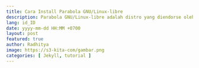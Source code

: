 ```yaml
---
title: Cara Install Parabola GNU/Linux-libre
description: Parabola GNU/Linux-libre adalah distro yang diendorse oleh GNU
lang: id_ID
date: yyyy-mm-dd HH:MM +0700
layout: post
featured: true
author: Radhitya
image: https://s3-kita-com/gambar.png
categories: [ Jekyll, tutorial ]
---
```

